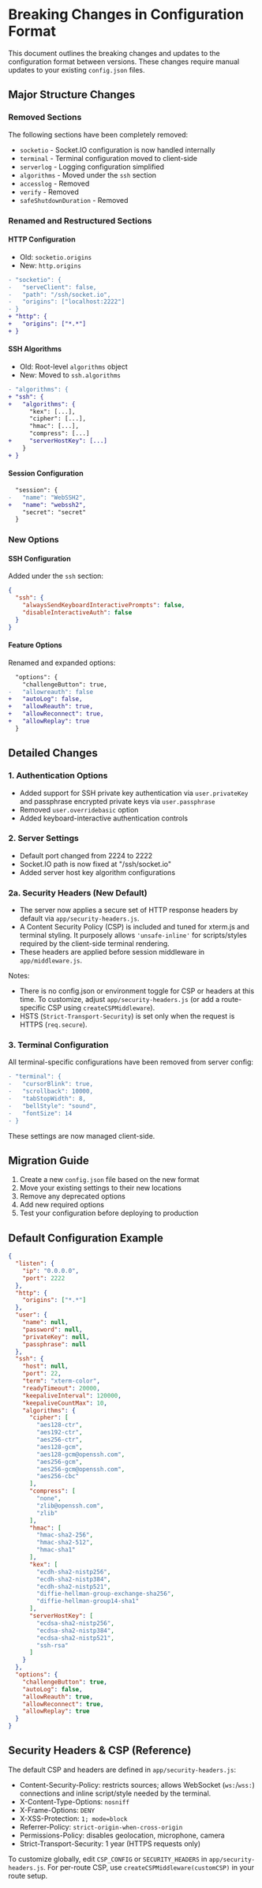 # Breaking Changes in Configuration Format

This document outlines the breaking changes and updates to the configuration format between versions. These changes require manual updates to your existing `config.json` files.

## Major Structure Changes

### Removed Sections
The following sections have been completely removed:
- `socketio` - Socket.IO configuration is now handled internally
- `terminal` - Terminal configuration moved to client-side
- `serverlog` - Logging configuration simplified
- `algorithms` - Moved under the `ssh` section
- `accesslog` - Removed
- `verify` - Removed
- `safeShutdownDuration` - Removed

### Renamed and Restructured Sections

#### HTTP Configuration
- Old: `socketio.origins`
- New: `http.origins`
```diff
- "socketio": {
-   "serveClient": false,
-   "path": "/ssh/socket.io",
-   "origins": ["localhost:2222"]
- }
+ "http": {
+   "origins": ["*.*"]
+ }
```

#### SSH Algorithms
- Old: Root-level `algorithms` object
- New: Moved to `ssh.algorithms`
```diff
- "algorithms": {
+ "ssh": {
+   "algorithms": {
      "kex": [...],
      "cipher": [...],
      "hmac": [...],
      "compress": [...]
+     "serverHostKey": [...]
    }
+ }
```

#### Session Configuration
```diff
  "session": {
-   "name": "WebSSH2",
+   "name": "webssh2",
    "secret": "secret"
  }
```

### New Options

#### SSH Configuration
Added under the `ssh` section:
```json
{
  "ssh": {
    "alwaysSendKeyboardInteractivePrompts": false,
    "disableInteractiveAuth": false
  }
}
```

#### Feature Options
Renamed and expanded options:
```diff
  "options": {
    "challengeButton": true,
-   "allowreauth": false
+   "autoLog": false,
+   "allowReauth": true,
+   "allowReconnect": true,
+   "allowReplay": true
  }
```

## Detailed Changes

### 1. Authentication Options
- Added support for SSH private key authentication via `user.privateKey` and passphrase encrypted private keys via `user.passphrase`
- Removed `user.overridebasic` option
- Added keyboard-interactive authentication controls

### 2. Server Settings
- Default port changed from 2224 to 2222
- Socket.IO path is now fixed at "/ssh/socket.io"
- Added server host key algorithm configurations

### 2a. Security Headers (New Default)
- The server now applies a secure set of HTTP response headers by default via `app/security-headers.js`.
- A Content Security Policy (CSP) is included and tuned for xterm.js and terminal styling. It purposely allows `'unsafe-inline'` for scripts/styles required by the client-side terminal rendering.
- These headers are applied before session middleware in `app/middleware.js`.

Notes:
- There is no config.json or environment toggle for CSP or headers at this time. To customize, adjust `app/security-headers.js` (or add a route-specific CSP using `createCSPMiddleware`).
- HSTS (`Strict-Transport-Security`) is set only when the request is HTTPS (`req.secure`).

### 3. Terminal Configuration
All terminal-specific configurations have been removed from server config:
```diff
- "terminal": {
-   "cursorBlink": true,
-   "scrollback": 10000,
-   "tabStopWidth": 8,
-   "bellStyle": "sound",
-   "fontSize": 14
- }
```
These settings are now managed client-side.

## Migration Guide

1. Create a new `config.json` file based on the new format
2. Move your existing settings to their new locations
3. Remove any deprecated options
4. Add new required options
5. Test your configuration before deploying to production

## Default Configuration Example

```json
{
  "listen": {
    "ip": "0.0.0.0",
    "port": 2222
  },
  "http": {
    "origins": ["*.*"]
  },
  "user": {
    "name": null,
    "password": null,
    "privateKey": null,
    "passphrase": null
  },
  "ssh": {
    "host": null,
    "port": 22,
    "term": "xterm-color",
    "readyTimeout": 20000,
    "keepaliveInterval": 120000,
    "keepaliveCountMax": 10,
    "algorithms": {
      "cipher": [
        "aes128-ctr",
        "aes192-ctr",
        "aes256-ctr",
        "aes128-gcm",
        "aes128-gcm@openssh.com",
        "aes256-gcm",
        "aes256-gcm@openssh.com",
        "aes256-cbc"
      ],
      "compress": [
        "none",
        "zlib@openssh.com",
        "zlib"
      ],
      "hmac": [
        "hmac-sha2-256",
        "hmac-sha2-512",
        "hmac-sha1"
      ],
      "kex": [
        "ecdh-sha2-nistp256",
        "ecdh-sha2-nistp384",
        "ecdh-sha2-nistp521",
        "diffie-hellman-group-exchange-sha256",
        "diffie-hellman-group14-sha1"
      ],
      "serverHostKey": [
        "ecdsa-sha2-nistp256",
        "ecdsa-sha2-nistp384",
        "ecdsa-sha2-nistp521",
        "ssh-rsa"
      ]
    }
  },
  "options": {
    "challengeButton": true,
    "autoLog": false,
    "allowReauth": true,
    "allowReconnect": true,
    "allowReplay": true
  }
}
```

## Security Headers & CSP (Reference)

The default CSP and headers are defined in `app/security-headers.js`:

- Content-Security-Policy: restricts sources; allows WebSocket (`ws:`/`wss:`) connections and inline script/style needed by the terminal.
- X-Content-Type-Options: `nosniff`
- X-Frame-Options: `DENY`
- X-XSS-Protection: `1; mode=block`
- Referrer-Policy: `strict-origin-when-cross-origin`
- Permissions-Policy: disables geolocation, microphone, camera
- Strict-Transport-Security: 1 year (HTTPS requests only)

To customize globally, edit `CSP_CONFIG` or `SECURITY_HEADERS` in `app/security-headers.js`. For per-route CSP, use `createCSPMiddleware(customCSP)` in your route setup.
